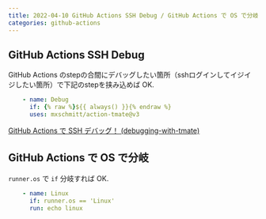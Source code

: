 ```yaml
---
title: 2022-04-10 GitHub Actions SSH Debug / GitHub Actions で OS で分岐
categories: github-actions
---
```


## GitHub Actions SSH Debug

GitHub Actions のstepの合間にデバッグしたい箇所（sshログインしてイジイジしたい箇所）で下記のstepを挟み込めば OK.

```yml
    - name: Debug
      if: {% raw %}${{ always() }}{% endraw %}
      uses: mxschmitt/action-tmate@v3
```

[GitHub Actions で SSH デバッグ！ (debugging-with-tmate)](https://zenn.dev/luma/articles/21e66e11cc4aa8d0f9ae)

## GitHub Actions で OS で分岐

`runner.os` で `if` 分岐すれば OK.

```yml
    - name: Linux
      if: runner.os == 'Linux'
      run: echo linux
```
